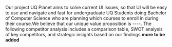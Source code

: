 Our project UQ Planet aims to solve current UI issues, so that UI will be easy to use and navigate and fast
 for undergraduate UQ Students doing Bachelor of Computer Science who are planning which courses to enroll in during their course.We believe that our unique value proposition is ----. The following competitor analysis includes a comparison table, SWOT analysis of key competitors, and strategic insights based on our findings
 **more to be added**